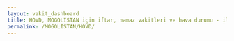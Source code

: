 ```yaml
---
layout: vakit_dashboard
title: HOVD, MOGOLISTAN için iftar, namaz vakitleri ve hava durumu - ilçe/eyalet seç
permalink: /MOGOLISTAN/HOVD/
---
```


<script type="text/javascript">
  var GLOBAL_COUNTRY = 'MOGOLISTAN';
  var GLOBAL_CITY = 'HOVD';
  var GLOBAL_STATE = '';
  var lat = 72;
  var lon = 21;
</script>
